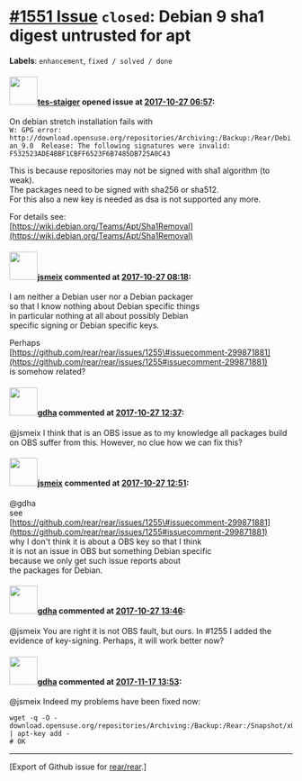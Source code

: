 [\#1551 Issue](https://github.com/rear/rear/issues/1551) `closed`: Debian 9 sha1 digest untrusted for apt
=========================================================================================================

**Labels**: `enhancement`, `fixed / solved / done`

#### <img src="https://avatars.githubusercontent.com/u/12809609?v=4" width="50">[tes-staiger](https://github.com/tes-staiger) opened issue at [2017-10-27 06:57](https://github.com/rear/rear/issues/1551):

On debian stretch installation fails with  
`W: GPG error: http://download.opensuse.org/repositories/Archiving:/Backup:/Rear/Debian_9.0  Release: The following signatures were invalid: F532523ADE4BBF1CBFF6523F6B7485DB725A0C43`

This is because repositories may not be signed with sha1 algorithm (to
weak).  
The packages need to be signed with sha256 or sha512.  
For this also a new key is needed as dsa is not supported any more.

For details see:  
[https://wiki.debian.org/Teams/Apt/Sha1Removal](https://wiki.debian.org/Teams/Apt/Sha1Removal)

#### <img src="https://avatars.githubusercontent.com/u/1788608?u=925fc54e2ce01551392622446ece427f51e2f0ce&v=4" width="50">[jsmeix](https://github.com/jsmeix) commented at [2017-10-27 08:18](https://github.com/rear/rear/issues/1551#issuecomment-339905468):

I am neither a Debian user nor a Debian packager  
so that I know nothing about Debian specific things  
in particular nothing at all about possibly Debian  
specific signing or Debian specific keys.

Perhaps  
[https://github.com/rear/rear/issues/1255\#issuecomment-299871881](https://github.com/rear/rear/issues/1255#issuecomment-299871881)  
is somehow related?

#### <img src="https://avatars.githubusercontent.com/u/888633?u=cdaeb31efcc0048d3619651aa18dd4b76e636b21&v=4" width="50">[gdha](https://github.com/gdha) commented at [2017-10-27 12:37](https://github.com/rear/rear/issues/1551#issuecomment-339959512):

@jsmeix I think that is an OBS issue as to my knowledge all packages
build on OBS suffer from this. However, no clue how we can fix this?

#### <img src="https://avatars.githubusercontent.com/u/1788608?u=925fc54e2ce01551392622446ece427f51e2f0ce&v=4" width="50">[jsmeix](https://github.com/jsmeix) commented at [2017-10-27 12:51](https://github.com/rear/rear/issues/1551#issuecomment-339962530):

@gdha  
see  
[https://github.com/rear/rear/issues/1255\#issuecomment-299871881](https://github.com/rear/rear/issues/1255#issuecomment-299871881)  
why I don't think it is about a OBS key so that I think  
it is not an issue in OBS but something Debian specific  
because we only get such issue reports about  
the packages for Debian.

#### <img src="https://avatars.githubusercontent.com/u/888633?u=cdaeb31efcc0048d3619651aa18dd4b76e636b21&v=4" width="50">[gdha](https://github.com/gdha) commented at [2017-10-27 13:46](https://github.com/rear/rear/issues/1551#issuecomment-339975813):

@jsmeix You are right it is not OBS fault, but ours. In \#1255 I added
the evidence of key-signing. Perhaps, it will work better now?

#### <img src="https://avatars.githubusercontent.com/u/888633?u=cdaeb31efcc0048d3619651aa18dd4b76e636b21&v=4" width="50">[gdha](https://github.com/gdha) commented at [2017-11-17 13:53](https://github.com/rear/rear/issues/1551#issuecomment-345249330):

@jsmeix Indeed my problems have been fixed now:

    wget -q -O - download.opensuse.org/repositories/Archiving:/Backup:/Rear:/Snapshot/xUbuntu_16.04/Release.key | apt-key add -
    # OK

------------------------------------------------------------------------

\[Export of Github issue for
[rear/rear](https://github.com/rear/rear).\]
